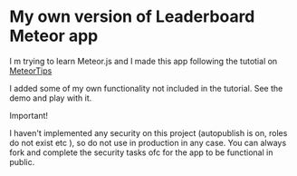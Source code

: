 # My own version of Leaderboard Meteor app

I m trying to learn Meteor.js and I made this app following the tutotial on <a href="http://meteortips.com/first-meteor-tutorial/" target="_blank"> MeteorTips</a>

I added some of my own functionality not included in the tutorial. See the demo and play with it. 

Important!

I haven't implemented any security on this project (autopublish is on, roles do not exist etc ), so do not use in production in any case. You can always fork and complete the security tasks ofc for the app to be functional in public.



